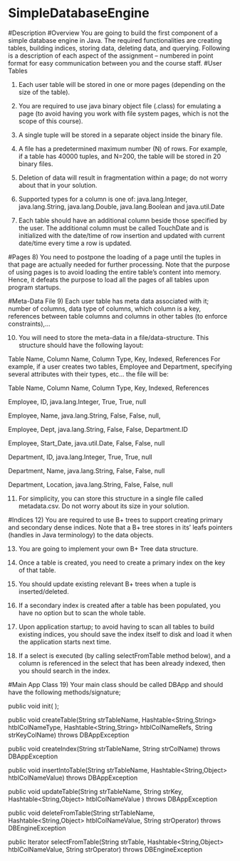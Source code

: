 # SimpleDatabaseEngine

#Description
#Overview
You are going to build the first component of a simple database engine in
Java. The required functionalities are creating tables, building indices, storing data, deleting data,
and querying. Following is a description of each aspect of the assignment – numbered in point
format for easy communication between you and the course staff.
#User Tables
1) Each user table will be stored in one or more pages (depending on the size of the table).

2) You are required to use java binary object file (.class) for emulating a page (to avoid having
you work with file system pages, which is not the scope of this course).

3) A single tuple will be stored in a separate object inside the binary file.

4) A file has a predetermined maximum number (N) of rows. For example, if a table has 40000
tuples, and N=200, the table will be stored in 20 binary files.

5) Deletion of data will result in fragmentation within a page; do not worry about that in your
solution.

6) Supported types for a column is one of: java.lang.Integer, java.lang.String, java.lang.Double,
java.lang.Boolean and java.util.Date

7) Each table should have an additional column beside those specified by the user. The additional
column must be called TouchDate and is initialized with the date/time of row insertion and
updated with current date/time every time a row is updated.

#Pages
8) You need to postpone the loading of a page until the tuples in that page are actually needed for
further processing. Note that the purpose of using pages is to avoid loading the entire table’s
content into memory. Hence, it defeats the purpose to load all the pages of all tables upon
program startups.

#Meta-Data File
9) Each user table has meta data associated with it; number of columns, data type of columns,
which column is a key, references between table columns and columns in other tables (to enforce
constraints),...

10) You will need to store the meta-data in a file/data-structure. This structure should have the
following layout:


Table Name, Column Name, Column Type, Key, Indexed, References
For example, if a user creates two tables, Employee and Department, specifying several
attributes with their types, etc... the file will be:

Table Name, Column Name, Column Type, Key, Indexed, References

Employee, ID, java.lang.Integer, True, True, null

Employee, Name, java.lang.String, False, False, null,

Employee, Dept, java.lang.String, False, False, Department.ID

Employee, Start_Date, java.util.Date, False, False, null

Department, ID, java.lang.Integer, True, True, null

Department, Name, java.lang.String, False, False, null

Department, Location, java.lang.String, False, False, null

11) For simplicity, you can store this structure in a single file called metadata.csv. Do not worry
about its size in your solution.

#Indices
12) You are required to use B+ trees to support creating primary and secondary dense indices.
Note that a B+ tree stores in its’ leafs pointers (handles in Java terminology) to the data objects.

13) You are going to implement your own B+ Tree data structure.

14) Once a table is created, you need to create a primary index on the key of that table.

15) You should update existing relevant B+ trees when a tuple is inserted/deleted.

16) If a secondary index is created after a table has been populated, you have no option but to
scan the whole table.

17) Upon application startup; to avoid having to scan all tables to build existing indices, you
should save the index itself to disk and load it when the application starts next time.

18) If a select is executed (by calling selectFromTable method below), and a column is
referenced in the select that has been already indexed, then you should search in the index.

#Main App Class
19) Your main class should be called DBApp and should have the following methods/signature;

public void init( );

public void createTable(String strTableName,
Hashtable<String,String> htblColNameType,
Hashtable<String,String> htblColNameRefs,
String strKeyColName)
throws DBAppException

public void createIndex(String strTableName,
String strColName)
throws DBAppException

public void insertIntoTable(String strTableName,
Hashtable<String,Object> htblColNameValue)
throws DBAppException

public void updateTable(String strTableName,
String strKey,
Hashtable<String,Object> htblColNameValue
)
throws DBAppException

public void deleteFromTable(String strTableName,
Hashtable<String,Object> htblColNameValue,
String strOperator)
throws DBEngineException

public Iterator selectFromTable(String strTable,
Hashtable<String,Object> htblColNameValue,
String strOperator)
throws DBEngineException

